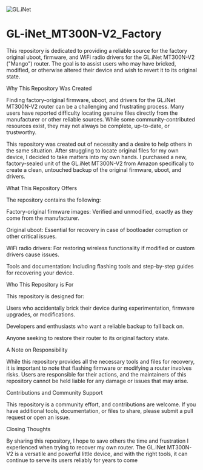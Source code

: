 ![GL.iNet](https://raw.githubusercontent.com/CodeStacker-Dev/GL-iNet_MT300N-V2_Factory/refs/heads/main/gl-inet_white.png)

# GL-iNet_MT300N-V2_Factory
This repository is dedicated to providing a reliable source for the factory original uboot, firmware, and WiFi radio drivers for the GL.iNet MT300N-V2 ("Mango") router. The goal is to assist users who may have bricked, modified, or otherwise altered their device and wish to revert it to its original state.

Why This Repository Was Created

Finding factory-original firmware, uboot, and drivers for the GL.iNet MT300N-V2 router can be a challenging and frustrating process. Many users have reported difficulty locating genuine files directly from the manufacturer or other reliable sources. While some community-contributed resources exist, they may not always be complete, up-to-date, or trustworthy.

This repository was created out of necessity and a desire to help others in the same situation. After struggling to locate original files for my own device, I decided to take matters into my own hands. I purchased a new, factory-sealed unit of the GL.iNet MT300N-V2 from Amazon specifically to create a clean, untouched backup of the original firmware, uboot, and drivers.

What This Repository Offers

The repository contains the following:

Factory-original firmware images: Verified and unmodified, exactly as they come from the manufacturer.

Original uboot: Essential for recovery in case of bootloader corruption or other critical issues.

WiFi radio drivers: For restoring wireless functionality if modified or custom drivers cause issues.

Tools and documentation: Including flashing tools and step-by-step guides for recovering your device.


Who This Repository is For

This repository is designed for:

Users who accidentally brick their device during experimentation, firmware upgrades, or modifications.

Developers and enthusiasts who want a reliable backup to fall back on.

Anyone seeking to restore their router to its original factory state.


A Note on Responsibility

While this repository provides all the necessary tools and files for recovery, it is important to note that flashing firmware or modifying a router involves risks. Users are responsible for their actions, and the maintainers of this repository cannot be held liable for any damage or issues that may arise.

Contributions and Community Support

This repository is a community effort, and contributions are welcome. If you have additional tools, documentation, or files to share, please submit a pull request or open an issue.

Closing Thoughts

By sharing this repository, I hope to save others the time and frustration I experienced when trying to recover my own router. The GL.iNet MT300N-V2 is a versatile and powerful little device, and with the right tools, it can continue to serve its users reliably for years to come
